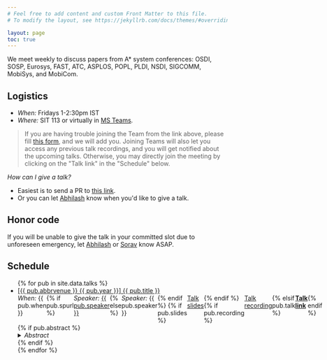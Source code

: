 ```yaml
---
# Feel free to add content and custom Front Matter to this file.
# To modify the layout, see https://jekyllrb.com/docs/themes/#overriding-theme-defaults

layout: page
toc: true
---
```

We meet weekly to discuss papers from A\* system conferences: OSDI, SOSP,
Eurosys, FAST, ATC, ASPLOS, POPL, PLDI, NSDI, SIGCOMM, MobiSys, and MobiCom.

## Logistics

* *When:* Fridays 1-2:30pm IST
* *Where:* SIT 113 or virtually in [MS Teams](https://teams.microsoft.com/l/team/19%3aRCfaq891_efLuFCzx8w4qEjO4sFxH6d_7rQvBkWUwgc1%40thread.tacv2/conversations?groupId=7329f207-f51b-439c-90b2-36896cc7eeaa&tenantId=624d5c4b-45c5-4122-8cd0-44f0f84e945d).

> If you are having trouble joining the Team from the link above, please fill
[this form](https://forms.gle/Pv17nNVFrSaHPL2t6), and we will add you. Joining
Teams will also let you access any previous talk recordings, and you will get notified
about the upcoming talks. Otherwise, you may directly join the meeting by
clicking on the "Talk link" in the "Schedule" below.

*How can I give a talk?* 
* Easiest is to send a PR to [this link](https://github.com/systems-rg/systems-rg.github.io).
* Or you can let [Abhilash](mailto:ajindal@cse.iitd.ac.in) know when you'd like to give a talk.

## Honor code
If you will be unable to give the talk in your committed slot due to unforeseen
emergency, let [Abhilash](mailto:ajindal@cse.iitd.ac.in) or
[Sorav](mailto:sbansal@iitd.ac.in) know ASAP.

## Schedule
<ul>
{% for pub in site.data.talks %}
<li>
	<a href="{{ pub.url }}" target="_blank">[{{ pub.abbrvenue }} {{ pub.year }}] {{ pub.title }}</a>
	<br/>
	<div style="justify-content: space-between; display: flex">
		<span> <i>When:</i> {{ pub.when }}</span>
		{% if pub.spurl %}
			<span> <i>Speaker:</i> <a href="{{ pub.spurl }}" target="_blank"> {{ pub.speaker }} </a> </span> 
		{% else %}
			<span> <i>Speaker:</i> {{ pub.speaker }} </span> 
		{% endif %}
		{% if pub.slides %}
			<span> <a href="{{ pub.slides }}" target="_blank">Talk slides</a> </span>
		{% endif %}
		{% if pub.recording %}
			<span> <a href="{{ pub.recording }}" target="_blank">Talk recording</a> </span>
		{% elsif pub.talk %}
			<span> <b><a href="{{ pub.talk }}" target="_blank">Talk link</a></b> </span>
		{% endif %}
	</div>
	{% if pub.abstract %}
		<details>
			<summary><i>Abstract</i></summary>
			{{ pub.abstract }}
		</details>
	{% endif %}
	<br>
</li>
{% endfor %}
</ul>
